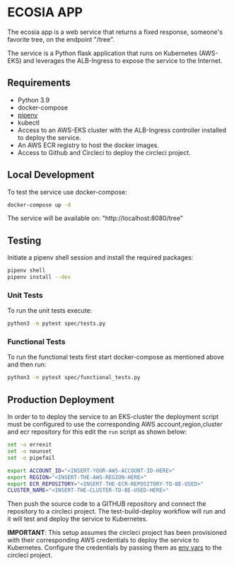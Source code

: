 # ECOSIA APP

The ecosia app is a web service that returns a fixed response, someone's favorite tree, on the endpoint "/tree".

The service is a Python flask application that runs on Kubernetes (AWS-EKS) and leverages the ALB-Ingress to expose the service to the Internet.

## Requirements

- Python 3.9
- docker-compose
- [pipenv](https://pipenv.pypa.io/en/latest/install/)
- kubectl
- Access to an AWS-EKS cluster with the ALB-Ingress controller installed to deploy the service.
- An AWS ECR registry to host the docker images.
- Access to Github and Circleci to deploy the circleci project.

## Local Development

To test the service use docker-compose:

```bash
docker-compose up -d
```

The service will be available on: "http://localhost:8080/tree"

## Testing

Initiate a pipenv shell session and install the required packages:
```bash
pipenv shell
pipenv install --dev
```
### Unit Tests
To run the unit tests execute:
```bash
python3 -m pytest spec/tests.py
```

### Functional Tests
To run the functional tests first start docker-compose as mentioned above and then run:
```bash
python3 -m pytest spec/functional_tests.py
```

## Production Deployment

In order to to deploy the service to an EKS-cluster the deployment script must be configured to use the corresponding AWS account,region,cluster and ecr repository for this edit the ```run``` script as shown below:
```bash
set -o errexit
set -o nounset
set -o pipefail

export ACCOUNT_ID="<INSERT-YOUR-AWS-ACCOUNT-ID-HERE>"
export REGION="<INSERT-THE-AWS-REGION-HERE>"
export ECR_REPOSITORY="<INSERT-THE-ECR-REPOSITORY-TO-BE-USED>"
CLUSTER_NAME="<INSERT-THE-CLUSTER-TO-BE-USED-HERE>"
```
Then push the source code to a GITHUB repository and connect the repository to a circleci project.
The test-build-deploy workflow will run and it will test and deploy the service to Kubernetes.

**IMPORTANT**: This setup assumes the circleci project has been provisioned with their corresponding AWS credentials to deploy the service to Kubernetes.
Configure the credentials by passing them as [env vars]([https://docs.aws.amazon.com/cli/latest/userguide/cli-configure-envvars.html) to the circleci project.